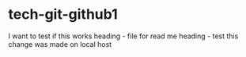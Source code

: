 # tech-git-github1
I want to test if this works 
heading  - file for read me 
heading - test 
this change was made on local host 
